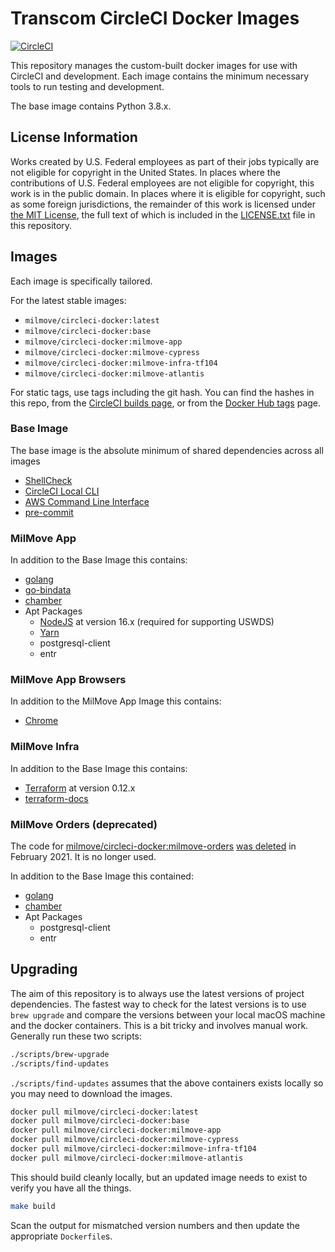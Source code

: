 # Transcom CircleCI Docker Images

[![CircleCI](https://dl.circleci.com/status-badge/img/gh/transcom/circleci-docker/tree/main.svg?style=svg)](https://dl.circleci.com/status-badge/redirect/gh/transcom/circleci-docker/tree/main)

This repository manages the custom-built docker images for use with CircleCI and development. Each image contains the minimum necessary tools to run testing and development.

The base image contains Python 3.8.x.

## License Information

Works created by U.S. Federal employees as part of their jobs typically are not eligible for copyright in the United
States. In places where the contributions of U.S. Federal employees are not eligible for copyright, this work is in
the public domain. In places where it is eligible for copyright, such as some foreign jurisdictions, the remainder of
this work is licensed under [the MIT License](https://opensource.org/licenses/MIT), the full text of which is included
in the [LICENSE.txt](./LICENSE.txt) file in this repository.

## Images

Each image is specifically tailored.

For the latest stable images:

* `milmove/circleci-docker:latest`
* `milmove/circleci-docker:base`
* `milmove/circleci-docker:milmove-app`
* `milmove/circleci-docker:milmove-cypress`
* `milmove/circleci-docker:milmove-infra-tf104`
* `milmove/circleci-docker:milmove-atlantis`

For static tags, use tags including the git hash. You can find the hashes in this repo, from the [CircleCI builds page](https://circleci.com/gh/milmove/circleci-docker/tree/main), or from the [Docker Hub tags](https://hub.docker.com/r/milmove/circleci-docker/tags/) page.

### Base Image

The base image is the absolute minimum of shared dependencies across all images

* [ShellCheck](https://www.shellcheck.net/)
* [CircleCI Local CLI](https://circleci.com/docs/2.0/local-cli/)
* [AWS Command Line Interface](https://aws.amazon.com/cli/)
* [pre-commit](http://pre-commit.com/)

### MilMove App

In addition to the Base Image this contains:

* [golang](https://go.dev/)
* [go-bindata](https://github.com/kevinburke/go-bindata)
* [chamber](https://github.com/segmentio/chamber)
* Apt Packages
  * [NodeJS](https://nodejs.org/en/) at version 16.x (required for supporting USWDS)
  * [Yarn](https://yarnpkg.com/)
  * postgresql-client
  * entr

### MilMove App Browsers

In addition to the MilMove App Image this contains:

* [Chrome](https://www.google.com/chrome/)

### MilMove Infra

In addition to the Base Image this contains:

* [Terraform](https://www.terraform.io/) at version 0.12.x
* [terraform-docs](https://github.com/segmentio/terraform-docs)

### MilMove Orders (deprecated)

The code for [milmove/circleci-docker:milmove-orders](https://github.com/transcom/circleci-docker/tree/db683d4df0175a6048e6ef97d872402fe72269dc/milmove-orders) [was deleted](https://github.com/transcom/circleci-docker/pull/85) in February 2021. It is no longer used.

In addition to the Base Image this contained:

* [golang](https://go.dev/)
* [chamber](https://github.com/segmentio/chamber)
* Apt Packages
  * postgresql-client
  * entr

## Upgrading

The aim of this repository is to always use the latest versions of project dependencies. The fastest way to check
for the latest versions is to use `brew upgrade` and compare the versions between your local macOS machine and the
docker containers. This is a bit tricky and involves manual work. Generally run these two scripts:

```sh
./scripts/brew-upgrade
./scripts/find-updates
```

`./scripts/find-updates` assumes that the above containers exists locally so you may need to download the images.

```sh
docker pull milmove/circleci-docker:latest
docker pull milmove/circleci-docker:base
docker pull milmove/circleci-docker:milmove-app
docker pull milmove/circleci-docker:milmove-cypress
docker pull milmove/circleci-docker:milmove-infra-tf104
docker pull milmove/circleci-docker:milmove-atlantis

```

This should build cleanly locally, but an updated image needs to exist to verify you have all the things.

```sh
make build
```

Scan the output for mismatched version numbers and then update the appropriate `Dockerfile`s.
